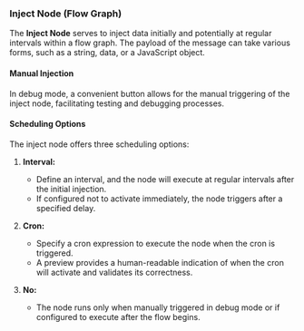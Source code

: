 ### Inject Node (Flow Graph)

The **Inject Node** serves to inject data initially and potentially at regular intervals within a flow graph. The payload of the message can take various forms, such as a string, data, or a JavaScript object.

#### Manual Injection

In debug mode, a convenient button allows for the manual triggering of the inject node, facilitating testing and debugging processes.

#### Scheduling Options

The inject node offers three scheduling options:

1. **Interval:**
   - Define an interval, and the node will execute at regular intervals after the initial injection.
   - If configured not to activate immediately, the node triggers after a specified delay.

2. **Cron:**
   - Specify a cron expression to execute the node when the cron is triggered.
   - A preview provides a human-readable indication of when the cron will activate and validates its correctness.

3. **No:**
   - The node runs only when manually triggered in debug mode or if configured to execute after the flow begins.
